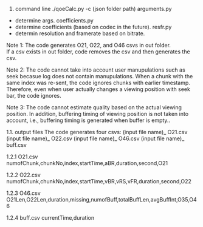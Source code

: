 1. command line
./qoeCalc.py -c (json folder path)
  arguments.py
  - determine args.
  coefficients.py
  - determine coefficients (based on codec in the future).
  resfr.py
  - determin resolution and framerate based on bitrate.

Note 1: 
The code generates O21, O22, and O46 csvs in out folder.  
If a csv exists in out folder, code removes the csv and then generates the csv.  

Note 2:
The code cannot take into account user manupulations such as seek becasue log does not contain manupulations.
When a chunk with the same index was re-sent, the code ignores chunks with earlier timestamp.
Therefore, even when user actually changes a viewing position with seek bar, the code ignores.

Note 3:
The code cannot estimate quality based on the actual viewing position.
In addition, buffering timing of viewing position is not taken into account, i.e., buffering timing is generated when buffer is empty..

1.1. output files
The code generates four csvs:
(input file name)_ O21.csv
(input file name)_ O22.csv
(input file name)_ O46.csv
(input file name)_ buff.csv

1.2.1 O21.csv
numofChunk,chunkNo,index,startTime,aBR,duration,second,O21

1.2.2 O22.csv
numofChunk,chunkNo,index,startTime,vBR,vRS,vFR,duration,second,O22

1.2.3 O46.csv
O21Len,O22Len,duration,missing,numofBuff,totalBuffLen,avgBuffInt,O35,O46

1.2.4 buff.csv
currentTime,duration

